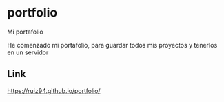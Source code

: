 # portfolio
Mi portafolio

He comenzado mi portafolio, para guardar todos mis proyectos y tenerlos en un servidor

## Link
https://ruiz94.github.io/portfolio/
